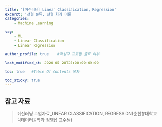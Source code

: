 ```yaml
---
title: '[머신러닝] Linear Classification, Regression' 
excerpt: '선형 분류, 선형 회귀 이론'
categories:
    - Machine Learning

tag:
    - ML
    - Linear Classification
    - Linear Regression

author_profile: true    #작성자 프로필 출력 여부

last_modified_at: 2020-05-28T23:00:00+09:00

toc: true   #Table Of Contents 목차 

toc_sticky: true
---
```



## 참고 자료
> 머신러닝 수업자료_LINEAR CLASSIFICATION, REGRESSION(순천향대학교 빅데이터공학과 정영섭 교수님)
